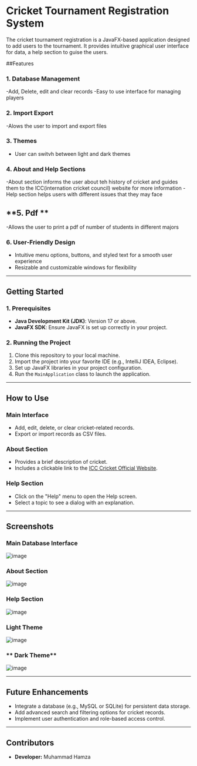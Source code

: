 # Cricket Tournament Registration System
The cricket tournament registration is a JavaFX-based application designed to add users to the tournament. It provides intuitive graphical user interface for data, a help section to guise the users.

##Features
### **1. Database Management**
-Add, Delete, edit and clear records
-Easy to use interface for managing players

### **2. Import Export**
-Alows the user to import and export files

### **3. Themes**
- User can switvh between light and dark themes

### **4. About and Help Sections**
-About section informs the user about teh history of cricket and guides them to the ICC(internation cricket council) website for more information
-Help section helps users with different issues that they may face

## **5. Pdf **
-Allows the user to print a pdf of number of students in different majors

### **6. User-Friendly Design**
- Intuitive menu options, buttons, and styled text for a smooth user experience
- Resizable and customizable windows for flexibility


---

## Getting Started

### **1. Prerequisites**
- **Java Development Kit (JDK)**: Version 17 or above.
- **JavaFX SDK**: Ensure JavaFX is set up correctly in your project.

### **2. Running the Project**
1. Clone this repository to your local machine.
2. Import the project into your favorite IDE (e.g., IntelliJ IDEA, Eclipse).
3. Set up JavaFX libraries in your project configuration.
4. Run the `MainApplication` class to launch the application.

---

## How to Use

### **Main Interface**
- Add, edit, delete, or clear cricket-related records.
- Export or import records as CSV files.

### **About Section**
- Provides a brief description of cricket.
- Includes a clickable link to the [ICC Cricket Official Website](https://www.icc-cricket.com/).

### **Help Section**
- Click on the "Help" menu to open the Help screen.
- Select a topic to see a dialog with an explanation.

---

## Screenshots

### **Main Database Interface**
![image](https://github.com/user-attachments/assets/fc6c8825-05d6-49d1-825a-4f9cfa1bda81)

### **About Section**
![image](https://github.com/user-attachments/assets/931003ac-352a-4052-afc0-d8b75fd82974)

### **Help Section**
![image](https://github.com/user-attachments/assets/4f3a46f3-fa9a-472b-946d-9a57feb10cad)

### **Light Theme**
![image](https://github.com/user-attachments/assets/3e7efbd0-8351-4b1b-9e79-19de3dfdccb1)

### ** Dark Theme**
![image](https://github.com/user-attachments/assets/f99ad22f-10ee-4b4c-a833-3c77390809c7)


---

## Future Enhancements
- Integrate a database (e.g., MySQL or SQLite) for persistent data storage.
- Add advanced search and filtering options for cricket records.
- Implement user authentication and role-based access control.

---

## Contributors
- **Developer:** Muhammad Hamza

